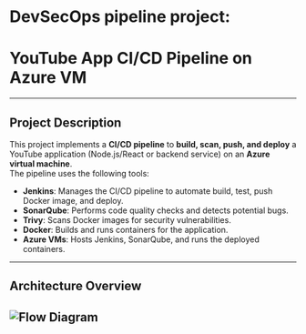 # DevSecOps pipeline project: 
# YouTube App CI/CD Pipeline on Azure VM
-----------------------------------------------------------------------------------

## Project Description
This project implements a **CI/CD pipeline** to **build, scan, push, and deploy** a YouTube application (Node.js/React or backend service) on an **Azure virtual machine**.  
The pipeline uses the following tools:

- **Jenkins**: Manages the CI/CD pipeline to automate build, test, push Docker image, and deploy.
- **SonarQube**: Performs code quality checks and detects potential bugs.
- **Trivy**: Scans Docker images for security vulnerabilities.
- **Docker**: Builds and runs containers for the application.
- **Azure VMs**: Hosts Jenkins, SonarQube, and runs the deployed containers.

---

## Architecture Overview

![Flow Diagram](https://drive.google.com/file/d/1auhMns1aqbxw2wCQZ8GXcge0FgkvPGDc/view?usp=sharing)
-----------------------------------------------------------------------------------
